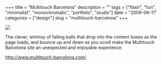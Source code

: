 +++
title = "Multitouch Barcelona"
description = ""
tags = ["flash", "fun", "minimalist", "monochromatic", "portfolio", "studio"]
date = "2009-06-11"
categories = ["design"]
slug = "multitouch-barcelona"
+++


 

  <div id="screens-thumbs" class="clearfix">
    <div class="txt-center" id="design-submission"><a href="http://www.multitouch-barcelona.com/"><img id='bluga-thumbnail-1629' class='bluga-thumbnail large' src='//konigi.com/media/bluga/
wt4a3118cb30434.jpg'/></a></div>  
  </div>   
<p>The clever, whimsy of falling balls that drop into the content boxes as the page loads, and bounce up and down as you scroll make the Multitouch Barcelona site an unexpected and enjoyable experience.</p>
<p><a href="http://www.multitouch-barcelona.com/">http://www.multitouch-barcelona.com/</a></p>




